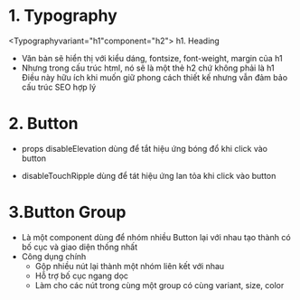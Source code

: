 # 1. Typography

<Typographyvariant="h1"component="h2"> h1. Heading</Typography>

- Văn bản sẽ hiển thị với kiểu dáng, fontsize, font-weight, margin của h1
- Nhưng trong cấu trúc html, nó sẽ là một thẻ h2 chứ không phải là h1
  Điều này hữu ích khi muốn giữ phong cách thiết kế nhưng vẫn đảm bảo cấu trúc SEO hợp lý

# 2. Button

- props disableElevation dùng để tắt hiệu ứng bóng đổ khi click vào button

- disableTouchRipple dùng để tát hiệu ứng lan tỏa khi click vào button

# 3.Button Group

- Là một component dùng để nhóm nhiều Button lại với nhau tạo thành có bố cục và giao diện thống nhất
- Công dụng chính
  - Gộp nhiều nút lại thành một nhóm liên kết với nhau
  - Hỗ trợ bố cục ngang dọc
  - Làm cho các nút trong cùng một group có cùng variant, size, color
